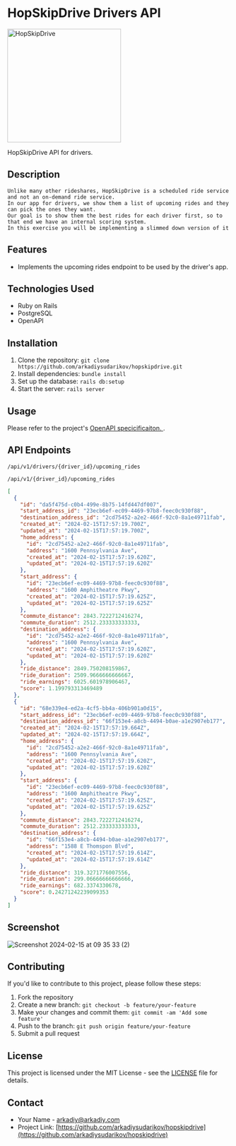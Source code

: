 # HopSkipDrive Drivers API


<img width="257" alt="HopSkipDrive" src="https://github.com/arkadiysudarikov/hopskipdrive/assets/382532/8f0304d0-23cc-4aea-b3d4-1da00d5e9ebd">

HopSkipDrive API for drivers. 

## Description

```
Unlike many other rideshares, HopSkipDrive is a scheduled ride service and not an on-demand ride service.
In our app for drivers, we show them a list of upcoming rides and they can pick the ones they want.
Our goal is to show them the best rides for each driver first, so to that end we have an internal scoring system.
In this exercise you will be implementing a slimmed down version of it
```

## Features

- Implements the upcoming rides endpoint to be used by the driver's app. 

## Technologies Used

- Ruby on Rails
- PostgreSQL
- OpenAPI

## Installation

1. Clone the repository: `git clone https://github.com/arkadiysudarikov/hopskipdrive.git`
2. Install dependencies: `bundle install`
3. Set up the database: `rails db:setup`
4. Start the server: `rails server`

## Usage

Please refer to the project's [OpenAPI specicificaiton. 
](https://hopskipdrive-fa2a8e6ce701.herokuapp.com/api-docs/index.html). 

## API Endpoints

`/api/v1/drivers/{driver_id}/upcoming_rides`

`/api/v1/{driver_id}/upcoming_rides`


```json
[
  {
    "id": "da5f475d-c0b4-499e-8b75-14fd447df007",
    "start_address_id": "23ecb6ef-ec09-4469-97b8-feec0c930f88",
    "destination_address_id": "2cd75452-a2e2-466f-92c0-8a1e49711fab",
    "created_at": "2024-02-15T17:57:19.700Z",
    "updated_at": "2024-02-15T17:57:19.700Z",
    "home_address": {
      "id": "2cd75452-a2e2-466f-92c0-8a1e49711fab",
      "address": "1600 Pennsylvania Ave",
      "created_at": "2024-02-15T17:57:19.620Z",
      "updated_at": "2024-02-15T17:57:19.620Z"
    },
    "start_address": {
      "id": "23ecb6ef-ec09-4469-97b8-feec0c930f88",
      "address": "1600 Amphitheatre Pkwy",
      "created_at": "2024-02-15T17:57:19.625Z",
      "updated_at": "2024-02-15T17:57:19.625Z"
    },
    "commute_distance": 2843.7222712416274,
    "commute_duration": 2512.233333333333,
    "destination_address": {
      "id": "2cd75452-a2e2-466f-92c0-8a1e49711fab",
      "address": "1600 Pennsylvania Ave",
      "created_at": "2024-02-15T17:57:19.620Z",
      "updated_at": "2024-02-15T17:57:19.620Z"
    },
    "ride_distance": 2849.750208159867,
    "ride_duration": 2509.9666666666667,
    "ride_earnings": 6025.601978906467,
    "score": 1.199793313469489
  },
  {
    "id": "68e339e4-ed2a-4cf5-bb4a-406b901a0d15",
    "start_address_id": "23ecb6ef-ec09-4469-97b8-feec0c930f88",
    "destination_address_id": "66f153e4-a8cb-4494-b0ae-a1e2907eb177",
    "created_at": "2024-02-15T17:57:19.664Z",
    "updated_at": "2024-02-15T17:57:19.664Z",
    "home_address": {
      "id": "2cd75452-a2e2-466f-92c0-8a1e49711fab",
      "address": "1600 Pennsylvania Ave",
      "created_at": "2024-02-15T17:57:19.620Z",
      "updated_at": "2024-02-15T17:57:19.620Z"
    },
    "start_address": {
      "id": "23ecb6ef-ec09-4469-97b8-feec0c930f88",
      "address": "1600 Amphitheatre Pkwy",
      "created_at": "2024-02-15T17:57:19.625Z",
      "updated_at": "2024-02-15T17:57:19.625Z"
    },
    "commute_distance": 2843.7222712416274,
    "commute_duration": 2512.233333333333,
    "destination_address": {
      "id": "66f153e4-a8cb-4494-b0ae-a1e2907eb177",
      "address": "1588 E Thomspon Blvd",
      "created_at": "2024-02-15T17:57:19.614Z",
      "updated_at": "2024-02-15T17:57:19.614Z"
    },
    "ride_distance": 319.3271776007556,
    "ride_duration": 299.06666666666666,
    "ride_earnings": 682.3374330678,
    "score": 0.24271242239099353
  }
]
```

## Screenshot

![Screenshot 2024-02-15 at 09 35 33 (2)](https://github.com/arkadiysudarikov/hopskipdrive/assets/382532/875ea5a6-ee02-4349-837f-9329af08422d)

## Contributing

If you'd like to contribute to this project, please follow these steps:

1. Fork the repository
2. Create a new branch: `git checkout -b feature/your-feature`
3. Make your changes and commit them: `git commit -am 'Add some feature'`
4. Push to the branch: `git push origin feature/your-feature`
5. Submit a pull request

## License

This project is licensed under the MIT License - see the [LICENSE](LICENSE) file for details.

## Contact

- Your Name - [arkadiy@arkadiy.com](mailto:arkadiy@arkadiy.com)
- Project Link: [https://github.com/arkadiysudarikov/hopskipdrive](https://github.com/arkadiysudarikov/hopskipdrive)
